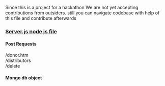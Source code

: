 Since this is a project for a hackathon We are not yet accepting contributions
from outsiders. still you can navigate codebase with help of this file and
contribute afterwards
<a href="server.js"><h3>Server.js node js file</h3></a>
<h4>Post Requests</h4>
/donor.htm <br>/distributors<br> /delete

<h4>Mongo db object</h4>
<div>
  
</div>
